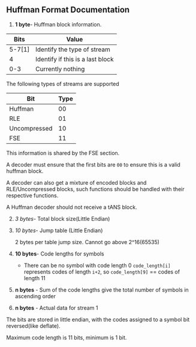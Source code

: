 ## Huffman Format Documentation

1. **1 byte**- Huffman block information.

| Bits   | Value                            |
|--------|----------------------------------|
| 5-7[1] | Identify the type of stream      |
| 4      | Identify if this is a last block |
| 0-3    | Currently nothing                |

The following types of streams are supported

| Bit          | Type |
|--------------|------|
| Huffman      | 00   |
| RLE          | 01   |
| Uncompressed | 10   |
| FSE          | 11   |

This information is shared by the FSE section.

A  decoder must ensure that the first bits are `00` to ensure this is a valid huffman block.

A decoder can also get a mixture of encoded blocks and RLE/Uncompressed blocks, such functions
should be handled with their respective functions.

A Huffman decoder should not receive a tANS block.


2. *3 bytes*- Total block size(Little Endian)

3. *10 bytes*- Jump table (Little Endian)

    2 bytes per table jump size. Cannot go above 2^16(65535)
4. **10 bytes**- Code lengths for symbols
   - There can be no symbol with code length 0
     `code_length[i]` represents codes of length `i+2`,
   so `code_length[9]` == codes of length 11
5. **n bytes** - Sum of the code lengths give the total number of symbols in ascending order
6. **n bytes** - Actual data for stream 1


The bits are stored  in little endian, with the codes assigned to a symbol bit reversed(like deflate).

Maximum code length is 11 bits, minimum is 1 bit.

